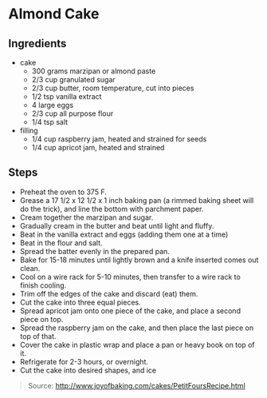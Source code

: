 # Almond Cake


## Ingredients

 - cake
    - 300 grams marzipan or almond paste
    - 2/3 cup granulated sugar
    - 2/3 cup butter, room temperature, cut into pieces
    - 1/2 tsp vanilla extract
    - 4 large eggs
    - 2/3 cup all purpose flour
    - 1/4 tsp salt
 - filling
    - 1/4 cup raspberry jam, heated and strained for seeds
    - 1/4 cup apricot jam, heated and strained

## Steps

 - Preheat the oven to 375 F.
 - Grease a 17 1/2 x 12 1/2 x 1 inch baking pan (a rimmed baking sheet will do the trick), and line the bottom with parchment paper.
 - Cream together the marzipan and sugar.
 - Gradually cream in the butter and beat until light and fluffy.
 - Beat in the vanilla extract and eggs (adding them one at a time)
 - Beat in the flour and salt.
 - Spread the batter evenly in the prepared pan.
 - Bake for 15-18 minutes until lightly brown and a knife inserted comes out clean.
 - Cool on a wire rack for 5-10 minutes, then transfer to a wire rack to finish cooling.
 - Trim off the edges of the cake and discard (eat) them.
 - Cut the cake into three equal pieces.
 - Spread apricot jam onto one piece of the cake, and place a second piece on top.
 - Spread the raspberry jam on the cake, and then place the last piece on top of that.
 - Cover the cake in plastic wrap and place a pan or heavy book on top of it.
 - Refrigerate for 2-3 hours, or overnight.
 - Cut the cake into desired shapes, and ice

> Source: http://www.joyofbaking.com/cakes/PetitFoursRecipe.html
